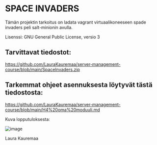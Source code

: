 # SPACE INVADERS 

Tämän projektin tarkoitus on ladata vagrant virtuaalikoneeseen spade invaders peli salt-minionin avulla.

Lisenssi: GNU General Public License, versio 3

## Tarvittavat tiedostot:

https://github.com/LauraKauremaa/server-management-course/blob/main/SpaceInvaders.zip

## Tarkemmat ohjeet asennuksesta löytyvät tästä tiedostosta:

https://github.com/LauraKauremaa/server-management-course/blob/main/H4%20oma%20moduuli.md 





Kuva lopputuloksesta:

![image](https://github.com/user-attachments/assets/df785c6b-3f7d-4dda-baa7-9075db857095)






Laura Kauremaa
